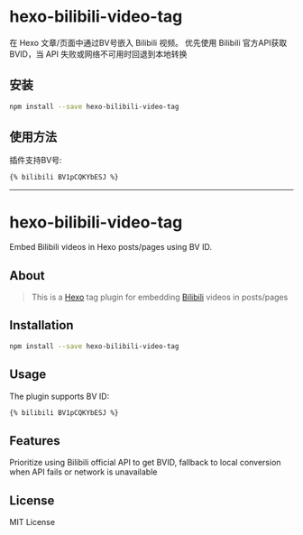 # hexo-bilibili-video-tag
在 Hexo 文章/页面中通过BV号嵌入 Bilibili 视频。
优先使用 Bilibili 官方API获取 BVID，当 API 失败或网络不可用时回退到本地转换

## 安装
```bash
npm install --save hexo-bilibili-video-tag
```

## 使用方法
插件支持BV号:
```bash
{% bilibili BV1pCQKYbESJ %}
```
---

# hexo-bilibili-video-tag
Embed Bilibili videos in Hexo posts/pages using BV ID.

## About
> This is a [Hexo](http://hexo.io/) tag plugin for embedding [Bilibili](http://bilibili.com/) videos in posts/pages

## Installation
```bash
npm install --save hexo-bilibili-video-tag
```

## Usage
The plugin supports BV ID:
```bash
{% bilibili BV1pCQKYbESJ %}
```

## Features
Prioritize using Bilibili official API to get BVID, fallback to local conversion when API fails or network is unavailable

## License
MIT License